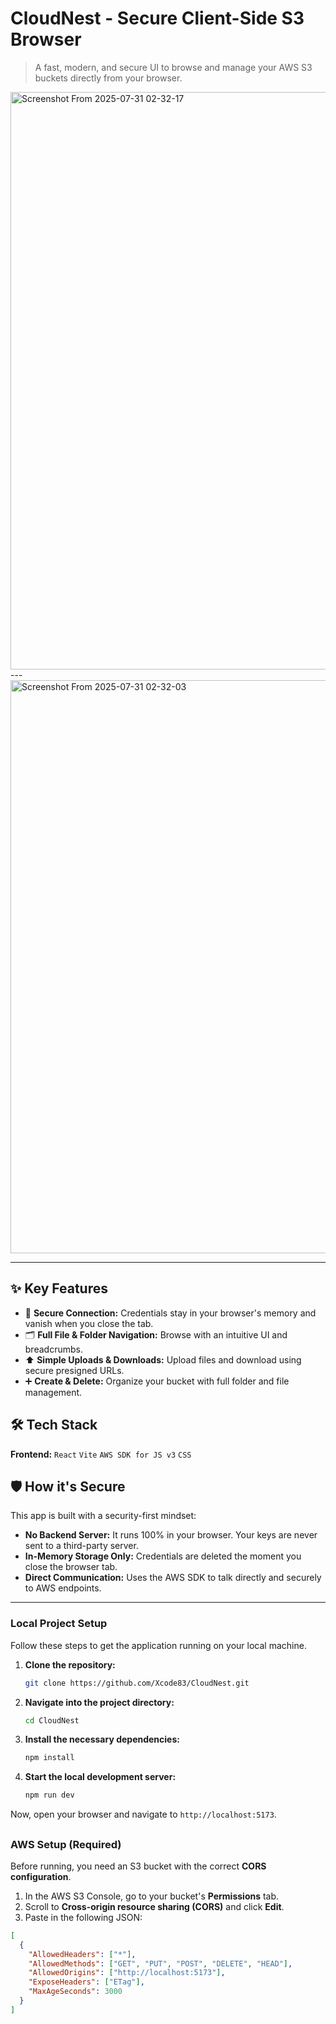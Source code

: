 # CloudNest - Secure Client-Side S3 Browser

> A fast, modern, and secure UI to browse and manage your AWS S3 buckets directly from your browser.

<img width="1920" height="924" alt="Screenshot From 2025-07-31 02-32-17" src="https://github.com/user-attachments/assets/e50f6bd1-8ada-4144-8c9d-d7c4e493908a" />
---

<img width="1920" height="917" alt="Screenshot From 2025-07-31 02-32-03" src="https://github.com/user-attachments/assets/9b3f3205-133b-4808-a00b-36672e338cba" />

---

## ✨ Key Features

*   🔐 **Secure Connection:** Credentials stay in your browser's memory and vanish when you close the tab.
*   🗂️ **Full File & Folder Navigation:** Browse with an intuitive UI and breadcrumbs.
*   ⬆️ **Simple Uploads & Downloads:** Upload files and download using secure presigned URLs.
*   ➕ **Create & Delete:** Organize your bucket with full folder and file management.

## 🛠️ Tech Stack

**Frontend:** `React` `Vite` `AWS SDK for JS v3` `CSS`

## 🛡️ How it's Secure

This app is built with a security-first mindset:
*   **No Backend Server:** It runs 100% in your browser. Your keys are never sent to a third-party server.
*   **In-Memory Storage Only:** Credentials are deleted the moment you close the browser tab.
*   **Direct Communication:** Uses the AWS SDK to talk directly and securely to AWS endpoints.

---

### Local Project Setup

Follow these steps to get the application running on your local machine.

1.  **Clone the repository:**
    ```sh
    git clone https://github.com/Xcode83/CloudNest.git
    ```

2.  **Navigate into the project directory:**
    ```sh
    cd CloudNest
    ```

3.  **Install the necessary dependencies:**
    ```sh
    npm install
    ```

4.  **Start the local development server:**
    ```sh
    npm run dev
    ```

Now, open your browser and navigate to `http://localhost:5173`.
##

### AWS Setup (Required)

Before running, you need an S3 bucket with the correct **CORS configuration**.

1.  In the AWS S3 Console, go to your bucket's **Permissions** tab.
2.  Scroll to **Cross-origin resource sharing (CORS)** and click **Edit**.
3.  Paste in the following JSON:

```json
[
  {
    "AllowedHeaders": ["*"],
    "AllowedMethods": ["GET", "PUT", "POST", "DELETE", "HEAD"],
    "AllowedOrigins": ["http://localhost:5173"],
    "ExposeHeaders": ["ETag"],
    "MaxAgeSeconds": 3000
  }
]
